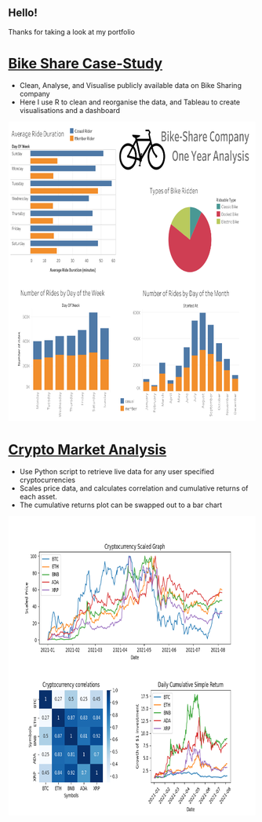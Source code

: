 ## Hello!
Thanks for taking a look at my portfolio

# [Bike Share Case-Study](https://github.com/JohnnyDuffy/DataPortfolio/tree/main/Bike%20Share%20Case-study)
* Clean, Analyse, and Visualise publicly available data on Bike Sharing company
* Here I use R to clean and reorganise the data, and Tableau to create visualisations and a dashboard
<p align="center">
<img src="Bike Share Case-study/resources/BikeDashboard.png" width="800" height="610">
</p>

# [Crypto Market Analysis](https://github.com/JohnnyDuffy/Portfolio/blob/main/CryptoMarketAnalysis.py)
* Use Python script to retrieve live data for any user specified cryptocurrencies
* Scales price data, and calculates correlation and cumulative returns of each asset. 
* The cumulative returns plot can be swapped out to a bar chart
<p align="center">
<img src="Crypto Market Analysis/CMA.png" width="800" height="610">
</p>
